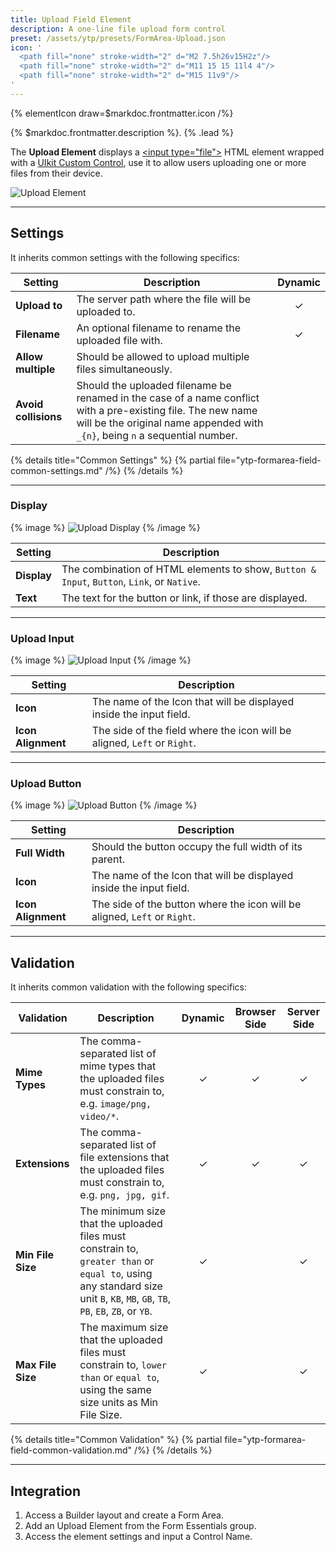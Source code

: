 ```yaml
---
title: Upload Field Element
description: A one-line file upload form control
preset: /assets/ytp/presets/FormArea-Upload.json
icon: '
  <path fill="none" stroke-width="2" d="M2 7.5h26v15H2z"/>
  <path fill="none" stroke-width="2" d="M11 15 15 11l4 4"/>
  <path fill="none" stroke-width="2" d="M15 11v9"/>
'
---
```


{% elementIcon draw=$markdoc.frontmatter.icon /%}

{% $markdoc.frontmatter.description %}. {% .lead %}

The **Upload Element** displays a [\<input type="file"\>](https://developer.mozilla.org/en-US/docs/Web/HTML/Element/input/file) HTML element wrapped with a [UIkit Custom Control](https://getuikit.com/docs/form#custom-controls), use it to allow users uploading one or more files from their device.

![Upload Element](/assets/ytp/forms/fields/upload.webp)

---

## Settings

It inherits common settings with the following specifics:

| Setting | Description | Dynamic |
| ------- | ----------- | :-----: |
| **Upload to** | The server path where the file will be uploaded to. | &#x2713; |
| **Filename** | An optional filename to rename the uploaded file with. | &#x2713; |
| **Allow multiple** | Should be allowed to upload multiple files simultaneously. |
| **Avoid collisions** | Should the uploaded filename be renamed in the case of a name conflict with a pre-existing file. The new name will be the original name appended with `_{n}`, being `n` a sequential number. |

{% details title="Common Settings" %}
  {% partial file="ytp-formarea-field-common-settings.md" /%}
{% /details %}

---

### Display

{% image %}
![Upload Display](/assets/ytp/forms/fields/upload-display.webp)
{% /image %}

| Setting | Description |
| ------- | ----------- |
| **Display** | The combination of HTML elements to show, `Button & Input`, `Button`, `Link`, or `Native`. |
| **Text** | The text for the button or link, if those are displayed. |

---

### Upload Input

{% image %}
![Upload Input](/assets/ytp/forms/fields/upload-input.webp)
{% /image %}

| Setting | Description |
| ------- | ----------- |
| **Icon** | The name of the Icon that will be displayed inside the input field. |
| **Icon Alignment** | The side of the field where the icon will be aligned, `Left` or `Right`. |

---

### Upload Button

{% image %}
![Upload Button](/assets/ytp/forms/fields/upload-button.webp)
{% /image %}

| Setting | Description |
| ------- | ----------- |
| **Full Width** | Should the button occupy the full width of its parent. |
| **Icon** | The name of the Icon that will be displayed inside the input field. |
| **Icon Alignment** | The side of the button where the icon will be aligned, `Left` or `Right`. |

---

## Validation

It inherits common validation with the following specifics:

| Validation | Description | Dynamic | Browser Side | Server Side |
| ---------- | ----------- | :-----: | :----------: | :---------: |
| **Mime Types** | The comma-separated list of mime types that the uploaded files must constrain to, e.g. `image/png, video/*`. | &#x2713; | &#x2713; | &#x2713; |
| **Extensions** | The comma-separated list of file extensions that the uploaded files must constrain to, e.g. `png, jpg, gif`. | &#x2713; | &#x2713; | &#x2713; |
| **Min File Size** | The minimum size that the uploaded files must constrain to, `greater than` or `equal to`, using any standard size unit `B`, `KB`, `MB`, `GB`, `TB`, `PB`, `EB`, `ZB`, or `YB`.  | &#x2713; | | &#x2713; |
| **Max File Size** | The maximum size that the uploaded files must constrain to, `lower than` or `equal to`, using the same size units as Min File Size. | &#x2713; | | &#x2713; |

{% details title="Common Validation" %}
    {% partial file="ytp-formarea-field-common-validation.md" /%}
{% /details %}

---

## Integration

1. Access a Builder layout and create a Form Area.
1. Add an Upload Element from the Form Essentials group.
1. Access the element settings and input a Control Name.

